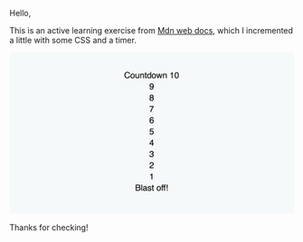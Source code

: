 Hello,  

This is an active learning exercise from [Mdn web docs](https://developer.mozilla.org/en-US/docs/Learn/JavaScript/Building_blocks/Looping_code), which I incremented a little with some CSS and a timer.  

![Live Preview](live-preview.png)  


Thanks for checking!
